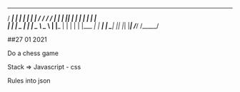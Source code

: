  _____   _   _   _____   _____   _____  
/  ___| | | | | | ____| /  ___/ /  ___/ 
| |     | |_| | | |__   | |___  | |___  
| |     |  _  | |  __|  \___  \ \___  \ 
| |___  | | | | | |___   ___| |  ___| | 
\_____| |_| |_| |_____| /_____/ /_____/ 


##27 01 2021

Do a chess game

Stack => Javascript - css

Rules into json